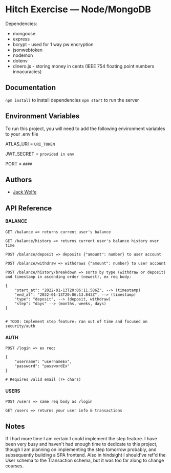 # Hitch Exercise — Node/MongoDB

Dependencies:

- mongoose
- express
- bcrypt - used for 1 way pw encryption
- jsonwebtoken
- nodemon
- dotenv
- dinero.js - storing money in cents (IEEE 754 floating point numbers innacuracies)

## Documentation

`npm install` to install dependencies
`npm start` to run the server

## Environment Variables

To run this project, you will need to add the following environment variables to your .env file

ATLAS_URI = `URI_TOKEN`

JWT_SECRET = `provided in env`

PORT = `####`

## Authors

- [Jack Wolfe](https://www.github.com/jolfe)

## API Reference

#### BALANCE

```
GET /balance => returns current user's balance

GET /balance/history => returns current user's balance history over time

POST /balance/deposit => deposits {"amount": number} to user account

POST /balance/withdraw => withdraws {"amount": number} to user account

POST /balance/history/breakdown => sorts by type (withdraw or deposit) and timestamp in ascending order (newest), ex req body:

{
    "start_at": "2022-01-13T20:06:11.586Z", --> (timestamp)
    "end_at": "2022-01-13T20:06:13.843Z", --> (timestamp)
    "type": "deposit", --> (deposit, withdraw)
    "step": "days" --> (months, weeks, days)
}


# TODO: Implement step feature; ran out of time and focused on security/auth
```

#### AUTH

```
POST /login => ex req:

{
    "username": "usernameEx",
    "password": "passwordEx"
}

# Requires valid email (7+ chars)
```

#### USERS

```
POST /users => same req body as /login

GET /users => returns your user info & transactions

```

## Notes

If I had more time I am certain I could implement the step feature. I have been very busy and haven't had enough time to dedicate to this project, though I am planning on implementing the step tomorrow probably, and subsequently building a SPA frontend. Also in hindsight I should've ref'd the User schema to the Transaction schema, but it was too far along to change courses.
